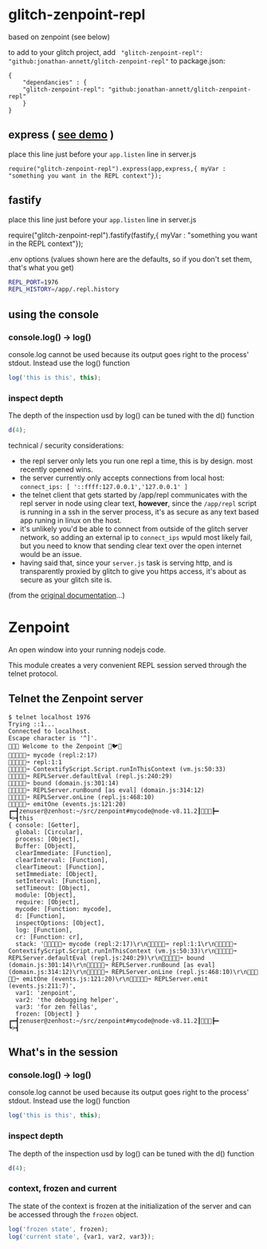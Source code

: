 # glitch-zenpoint-repl

based on zenpoint (see below)

to add to your glitch project, add ` "glitch-zenpoint-repl": "github:jonathan-annett/glitch-zenpoint-repl"` to package.json:

    {
        "dependancies" : {
        "glitch-zenpoint-repl": "github:jonathan-annett/glitch-zenpoint-repl"
        }
    }

express ( [see demo](https://glitch.com/embed/#!/embed/glitch-zenpoint-repl?path=package.json&previewSize=0&attributionHidden=true) )
-
place this line just before your `app.listen` line in server.js


    require("glitch-zenpoint-repl").express(app,express,{ myVar : "something you want in the REPL context"}); 

fastify
---

place this line just before your `app.listen` line in server.js


  require("glitch-zenpoint-repl").fastify(fastify,{ myVar : "something you want in the REPL context"}); 


.env options (values shown here are the defaults, so if you don't set them, that's what you get)
```bash
REPL_PORT=1976
REPL_HISTORY=/app/.repl.history
```

using the console
---

### console.log() -> log()

console.log cannot be used because its output goes right to the process' stdout.
Instead use the log() function
```js
log('this is this', this);
```

### inspect depth

The depth of the inspection usd by log() can be tuned with the d() function
```js
d(4);
```


technical / security considerations:

* the repl server only lets you run one repl a time, this is by design. most recently opened wins.
* the server currently only accepts connections from local host: 
     `connect_ips: [ '::ffff:127.0.0.1','127.0.0.1' ]` 
* the telnet client that gets started by /app/repl communicates with the repl server in node using clear text, **however**, since the `/app/repl` script is running in a ssh in the server process, it's as secure as any text based app runing in linux on the host.
* it's unlikely you'd be able to connect from outside of the glitch server network, so adding an external ip to `connect_ips` wpuld most likely fail, but you need to know that sending clear text over the open internet would be an issue. 
* having said that, since your `server.js` task is serving http, and is transparently proxied by glitch to give you https access, it's about as secure as your glitch site is.

(from the [original documentation](https://github.com/ploki/Zenpoint#readme)...)

# Zenpoint

An open window into your running nodejs code.

This module creates a very convenient REPL session served
through the telnet protocol.


## Telnet the Zenpoint server

```
$ telnet localhost 1976
Trying ::1...
Connected to localhost.
Escape character is '^]'.
🐀🧘🐁 Welcome to the Zenpoint 🥑🐦🦐
🐛🐞🐜🐝🦗➞ mycode (repl:2:17)
🐛🐞🐜🐝🦗➞ repl:1:1
🐛🐞🐜🐝🦗➞ ContextifyScript.Script.runInThisContext (vm.js:50:33)
🐛🐞🐜🐝🦗➞ REPLServer.defaultEval (repl.js:240:29)
🐛🐞🐜🐝🦗➞ bound (domain.js:301:14)
🐛🐞🐜🐝🦗➞ REPLServer.runBound [as eval] (domain.js:314:12)
🐛🐞🐜🐝🦗➞ REPLServer.onLine (repl.js:468:10)
🐛🐞🐜🐝🦗➞ emitOne (events.js:121:20)
┏━┫zenuser@zenhost:~/src/zenpoint#mycode@node-v8.11.2┃🙈🙉🙊┣━
┗>┫this
{ console: [Getter],
  global: [Circular],
  process: [Object],
  Buffer: [Object],
  clearImmediate: [Function],
  clearInterval: [Function],
  clearTimeout: [Function],
  setImmediate: [Object],
  setInterval: [Function],
  setTimeout: [Object],
  module: [Object],
  require: [Object],
  mycode: [Function: mycode],
  d: [Function],
  inspectOptions: [Object],
  log: [Function],
  cr: [Function: cr],
  stack: '🐛🐞🐜🐝🦗➞ mycode (repl:2:17)\r\n🐛🐞🐜🐝🦗➞ repl:1:1\r\n🐛🐞🐜🐝🦗➞ ContextifyScript.Script.runInThisContext (vm.js:50:33)\r\n🐛🐞🐜🐝🦗➞ REPLServer.defaultEval (repl.js:240:29)\r\n🐛🐞🐜🐝🦗➞ bound (domain.js:301:14)\r\n🐛🐞🐜🐝🦗➞ REPLServer.runBound [as eval] (domain.js:314:12)\r\n🐛🐞🐜🐝🦗➞ REPLServer.onLine (repl.js:468:10)\r\n🐛🐞🐜🐝🦗➞ emitOne (events.js:121:20)\r\n🐛🐞🐜🐝🦗➞ REPLServer.emit (events.js:211:7)',
  var1: 'zenpoint',
  var2: 'the debugging helper',
  var3: 'for zen fellas',
  frozen: [Object] }
┏━┫zenuser@zenhost:~/src/zenpoint#mycode@node-v8.11.2┃🙈🙉🙊┣━
┗>┫

```

## What's in the session

### console.log() -> log()

console.log cannot be used because its output goes right to the process' stdout.
Instead use the log() function
```js
log('this is this', this);
```

### inspect depth

The depth of the inspection usd by log() can be tuned with the d() function
```js
d(4);
```

### context, frozen and current

The state of the context is frozen at the initialization of the server and
can be accessed through the ```frozen``` object.

```js
log('frozen state', frozen);
log('current state', {var1, var2, var3});
```
